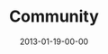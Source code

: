 ---
layout: message
category: message
series: "Saints & Scoundrels"
title: "Community"
date: 2013-01-19-00-00
message_id: 764
audio: "http://s3.amazonaws.com/crossroads-media/message/audio/saintsandscoundrels-03.mp3"
audio-duration: "41:24"
program: "http://s3.amazonaws.com/crossroads-media/documents/01_19-20_13Program_LO.pdf"
description: "Chuck Mingo talks about how the church is all about people."
video: "http://s3.amazonaws.com/crossroads-media/message/video/saintsandscoundrels-03.mp4"
video-duration: "41:37"
video-image: "http://s3.amazonaws.com/crossroads-media/images/saintsandscoundrels-03-still.jpg"
explicit: false
---